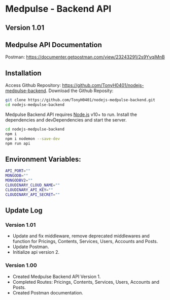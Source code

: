 # Medpulse - Backend  API
## Version 1.01

## Medpulse API Documentation
Postman: https://documenter.getpostman.com/view/23243291/2s9YyqiMnB

## Installation
Access Github Repository: https://github.com/TonyH0401/nodejs-medpulse-backend.
Download the Github Reposity:
```sh
git clone https://github.com/TonyH0401/nodejs-medpulse-backend.git
cd nodejs-medpulse-backend
```

Medpulse Backend API requires [Node.js](https://nodejs.org/) v10+ to run.
Install the dependencies and devDependencies and start the server.
```sh
cd nodejs-medpulse-backend
npm i
npm i nodemon --save-dev
npm run api
```

## Environment Variables:

```sh
API_PORT=""
MONGODB=""
MONGODBV2=""
CLOUDINARY_CLOUD_NAME=""
CLOUDINARY_API_KEY=""
CLOUDINARY_API_SECRET=""
```

## Update Log
### Version 1.01
* Update and fix middleware, remove deprecated middlewares and function for Pricings, Contents, Services, Users, Accounts and Posts.
* Update Postman.
* Initialize api version 2.
### Version 1.00
* Created Medpulse Backend API Version 1.
* Completed Routes: Pricings, Contents, Services, Users, Accounts and Posts.
* Created Postman documentation.